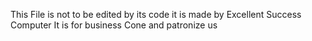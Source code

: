 This File is not to be edited by its code it is made by Excellent Success Computer 
It is for business 
Cone and patronize us
